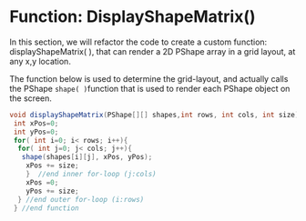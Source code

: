# Function: DisplayShapeMatrix\(\)

In this section, we will refactor the code to create a custom function: displayShapeMatrix\( \), that can render a 2D PShape array in a grid layout, at any x,y location.

The function below is used to determine the grid-layout, and actually calls the PShape `shape( )`function that is used to render each PShape object on the screen.

```java
void displayShapeMatrix(PShape[][] shapes,int rows, int cols, int size){
 int xPos=0;  
 int yPos=0;         
 for( int i=0; i< rows; i++){     
  for( int j=0; j< cols; j++){   
   shape(shapes[i][j], xPos, yPos);         
    xPos += size;      
    }  //end inner for-loop (j:cols)     
    xPos =0;       
    yPos += size;     
  } //end outer for-loop (i:rows)
 } //end function
```

